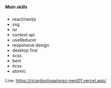 ##### Main skills
- react/nextjs
- ssg
- isr
- context api
- useReducer
- responsive design
- desktop first
- scss
- bem
- itcss
- atomic

Live: https://ricardoolivaalonso-next01.vercel.app/
